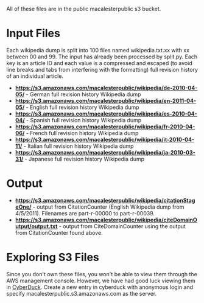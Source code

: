 All of these files are in the public macalesterpublic s3 bucket.

# Input Files #
Each wikipedia dump is split into 100 files named wikipedia.txt.xx with xx between 00 and 99.  The input has already been processed by split.py.  Each key is an article ID and each value is a compressed and escaped (to avoid line breaks and tabs from interfering with the formatting) full revision history of an individual article.
  * **https://s3.amazonaws.com/macalesterpublic/wikipedia/de-2010-04-05/** - German full revision history Wikipedia dump
  * **https://s3.amazonaws.com/macalesterpublic/wikipedia/en-2011-04-05/** - English full revision history Wikipedia dump
  * **https://s3.amazonaws.com/macalesterpublic/wikipedia/es-2010-04-04/** - Spanish full revision history Wikipedia dump
  * **https://s3.amazonaws.com/macalesterpublic/wikipedia/fr-2010-04-06/** - French full revision history Wikipedia dump
  * **https://s3.amazonaws.com/macalesterpublic/wikipedia/it-2010-04-11/** - Italian full revision history Wikipedia dump
  * **https://s3.amazonaws.com/macalesterpublic/wikipedia/ja-2010-03-31/** - Japanese full revision history Wikipedia dump

# Output #
  * **https://s3.amazonaws.com/macalesterpublic/wikipedia/citationStageOne/** - output from CitationCounter (English Wikipedia dump from 4/5/2011). Filenames are part-r-00000 to part-r-00039.
  * **https://s3.amazonaws.com/macalesterpublic/wikipedia/citeDomainOutput/output.txt** - output from CiteDomainCounter using the output from CitationCounter found above.

# Exploring S3 Files #
Since you don't own these files, you won't be able to view them through the AWS management console.  However, we have had good luck viewing them in [CyberDuck](http://cyberduck.ch/).  Create a new entry in cyberduck with anonymous login and specify macalesterpublic.s3.amazonaws.com as the server.